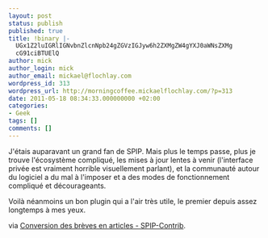 ```yaml
---
layout: post
status: publish
published: true
title: !binary |-
  UGx1Z2luIGRlIGNvbnZlcnNpb24gZGVzIGJyw6h2ZXMgZW4gYXJ0aWNsZXMg
  cG91ciBTUElQ
author: mick
author_login: mick
author_email: mickael@flochlay.com
wordpress_id: 313
wordpress_url: http://morningcoffee.mickaelflochlay.com/?p=313
date: 2011-05-18 08:34:33.000000000 +02:00
categories:
- Geek
tags: []
comments: []
---
```

<span style="font-style: normal;">J'étais auparavant un grand fan de SPIP. Mais plus le temps passe, plus je trouve l'écosystème compliqué, les mises à jour lentes à venir (l'interface privée est vraiment horrible visuellement parlant), et la communauté autour du logiciel a du mal à l'imposer et a des modes de fonctionnement compliqué et décourageants.</span>

Voilà néanmoins un bon plugin qui a l'air très utile, le premier depuis assez longtemps à mes yeux.

via <a href="http://www.spip-contrib.net/Conversion-des-breves-en-articles">Conversion des brèves en articles - SPIP-Contrib</a>.

